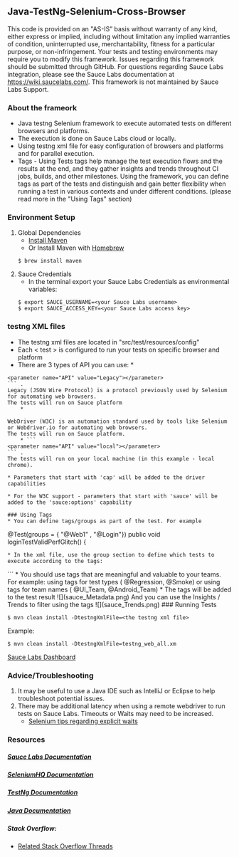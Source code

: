 ## Java-TestNg-Selenium-Cross-Browser

This code is provided on an "AS-IS” basis without warranty of any kind, either express or implied, including without limitation any implied warranties of condition, uninterrupted use, merchantability, fitness for a particular purpose, or non-infringement. Your tests and testing environments may require you to modify this framework. Issues regarding this framework should be submitted through GitHub. For questions regarding Sauce Labs integration, please see the Sauce Labs documentation at https://wiki.saucelabs.com/. This framework is not maintained by Sauce Labs Support.

### About the frameork
* Java testng Selenium framework to execute automated tests on different browsers and platforms.
* The execution is done on Sauce Labs cloud or locally.
* Using testng xml file for easy configuration of browsers and platforms and for parallel execution.
* Tags - Using Tests tags help manage the test execution flows and the results at the end, and they gather insights and trends throughout CI jobs, builds, and other milestones.
Using the framework, you can define tags as part of the tests and distinguish and gain better flexibility when running a test in various contexts and under different conditions. (please read more in the "Using Tags" section)

### Environment Setup

1. Global Dependencies
    * [Install Maven](https://maven.apache.org/install.html)
    * Or Install Maven with [Homebrew](http://brew.sh/)
    ```
    $ brew install maven
    ```
2. Sauce Credentials
    * In the terminal export your Sauce Labs Credentials as environmental variables:
    ```
    $ export SAUCE_USERNAME=<your Sauce Labs username>
	$ export SAUCE_ACCESS_KEY=<your Sauce Labs access key>
    ```

### testng XML files

* The testng xml files are located in "src/test/resources/config"
* Each  < test >  is configured to run your tests on specific browser and platform
* There are 3 types of API you can use: 
	* 
```
<parameter name="API" value="Legacy"></parameter>
``` . 
Legacy (JSON Wire Protocol) is a protocol previously used by Selenium for automating web browsers. 
The tests will run on Sauce platform
	* 
```
<parameter name="API" value="W3C"></parameter>
```. 
WebDriver (W3C) is an automation standard used by tools like Selenium or Webdriver.io for automating web browsers.
The tests will run on Sauce platform. 
	* ``` 
<parameter name="API" value="local"></parameter>
``` . 
The tests will run on your local machine (in this example - local chrome). 

* Parameters that start with 'cap' will be added to the driver capabilities
```
<parameter name="API" value="Legacy"></parameter>
<parameter name="cap:browserName" value="safari"></parameter>
<parameter name="cap:version" value="13.1"></parameter>
<parameter name="cap:platform" value="macOS 10.15"></parameter>
```
* For the W3C support - parameters that start with 'sauce' will be added to the 'sauce:options' capability
```
<parameter name="API" value="W3C"></parameter>
<parameter name="browser" value="chrome"></parameter>
<parameter name="sauce:screenResolution" value="1152x864"></parameter>
```
### Using Tags
* You can define tags/groups as part of the test. For example
```
   @Test(groups = { "@Web1" , "@Login"})
    public void loginTestValidPerfGlitch() {
```
* In the xml file, use the group section to define which tests to execute according to the tags:
```
<groups>
    <run>
        <include name="@Web1" />
    </run>
</groups>
```
* You should use tags that are meaningful and valuable to your teams. For example: using tags for test types ( @Regression, @Smoke) or using tags for team names ( @UI_Team, @Android_Team)
* The tags will be added to the test result
![](sauce_Metadata.png)
 And you can use the Insights / Trends to filter using the tags
 ![](sauce_Trends.png)
### Running Tests

```
$ mvn clean install -DtestngXmlFile=<the testng xml file>
```
Example:
```
$ mvn clean install -DtestngXmlFile=testng_web_all.xm
```

[Sauce Labs Dashboard](https://saucelabs.com/beta/dashboard)

### Advice/Troubleshooting
1. It may be useful to use a Java IDE such as IntelliJ or Eclipse to help troubleshoot potential issues. 
2. There may be additional latency when using a remote webdriver to run tests on Sauce Labs. Timeouts or Waits may need to be increased.
    * [Selenium tips regarding explicit waits](https://wiki.saucelabs.com/display/DOCS/Best+Practice%3A+Use+Explicit+Waits)

### Resources
##### [Sauce Labs Documentation](https://wiki.saucelabs.com/)

##### [SeleniumHQ Documentation](http://www.seleniumhq.org/docs/)

##### [TestNg Documentation](http://testng.org/javadocs/index.html)

##### [Java Documentation](https://docs.oracle.com/javase/7/docs/api/)

##### Stack Overflow:
* [Related Stack Overflow Threads](http://stackoverflow.com/questions/27355003/advise-on-hierarchy-for-element-locators-in-selenium-webdriver)
